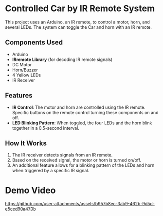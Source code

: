 # Controlled Car by IR Remote System

This project uses an Arduino, an IR remote, to control a motor, horn, and several LEDs. The system can toggle the Car and horn with an IR remote.

## Components Used
- Arduino
- **IRremote Library** (for decoding IR remote signals)
- DC Motor
- Horn/Buzzer
- 4 Yellow LEDs
- IR Receiver


## Features
- **IR Control**: The motor and horn are controlled using the IR remote. Specific buttons on the remote control turning these components on and off.
- **LED Blinking Pattern**: When toggled, the four LEDs and the horn blink together in a 0.5-second interval.
  
## How It Works
1. The IR receiver detects signals from an IR remote.
2. Based on the received signal, the motor or horn is turned on/off.
4. An additional feature allows for a blinking pattern of the LEDs and horn when triggered by a specific IR signal.

# Demo Video
https://github.com/user-attachments/assets/b957b8ec-3ab9-462b-9d5d-e5ced90a470b



